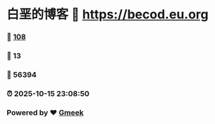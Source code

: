 # 白垩的博客 :link: https://becod.eu.org 
### :page_facing_up: [108](https://becod.eu.org/tag.html) 
### :speech_balloon: 13 
### :hibiscus: 56394 
### :alarm_clock: 2025-10-15 23:08:50 
### Powered by :heart: [Gmeek](https://github.com/Meekdai/Gmeek)
